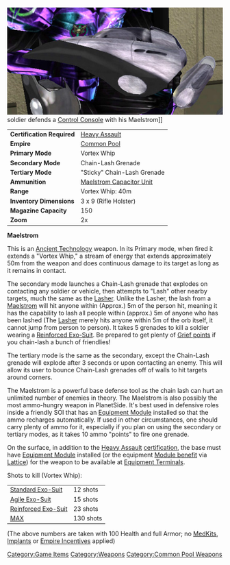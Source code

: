 ![](images/Maelstrom.jpg "fig:Maelstrom.jpg") soldier defends a [Control
Console](../locations/Control_Console.md) with his Maelstrom\]\]

|                            |                                                         |
| -------------------------- | ------------------------------------------------------- |
| **Certification Required** | [Heavy Assault](../certifications/Heavy_Assault.md)                       |
| **Empire**                 | [Common Pool](../terminology/Common_Pool.md)                           |
| **Primary Mode**           | Vortex Whip                                             |
| **Secondary Mode**         | Chain-Lash Grenade                                      |
| **Tertiary Mode**          | "Sticky" Chain-Lash Grenade                             |
| **Ammunition**             | [Maelstrom Capacitor Unit](items/Maelstrom_Capacitor_Unit.md) |
| **Range**                  | Vortex Whip: 40m                                        |
| **Inventory Dimensions**   | 3 x 9 (Rifle Holster)                                   |
| **Magazine Capacity**      | 150                                                     |
| **Zoom**                   | 2x                                                      |

**Maelstrom**

This is an [Ancient Technology](../terminology/Ancient_Technology.md) weapon.
In its Primary mode, when fired it extends a "Vortex Whip," a stream of
energy that extends approximately 50m from the weapon and does
continuous damage to its target as long as it remains in contact.

The secondary mode launches a Chain-Lash grenade that explodes on
contacting any soldier or vehicle, then attempts to "Lash" other nearby
targets, much the same as the [Lasher](Lasher.md). Unlike the
Lasher, the lash from a [Maelstrom](Maelstrom.md) will hit
anyone within (Approx.) 5m of the person hit, meaning it has the
capability to lash all people within (approx.) 5m of anyone who has been
lashed (The [Lasher](Lasher.md) merely hits anyone within 5m of
the orb itself, it cannot jump from person to person). It takes 5
grenades to kill a soldier wearing a [Reinforced
Exo-Suit](../armor/Reinforced_Exo-Suit.md). Be prepared to get plenty of
[Grief points](../terminology/Grief_points.md) if you chain-lash a bunch of
friendlies!

The tertiary mode is the same as the secondary, except the Chain-Lash
grenade will explode after 3 seconds or upon contacting an enemy. This
will allow its user to bounce Chain-Lash grenades off of walls to hit
targets around corners.

The Maelstrom is a powerful base defense tool as the chain lash can hurt
an unlimited number of enemies in theory. The Maelstrom is also possibly
the most ammo-hungry weapon in PlanetSide. It's best used in defensive
roles inside a friendly SOI that has an [Equipment
Module](../items/Equipment_Module.md) installed so that the ammo
recharges automatically. If used in other circumstances, one should
carry plenty of ammo for it, especially if you plan on using the
secondary or tertiary modes, as it takes 10 ammo "points" to fire one
grenade.

On the surface, in addition to the [Heavy
Assault](../certifications/Heavy_Assault.md)
[certification](../certifications/Certifications.md), the base must have
[Equipment Module](../items/Equipment_Module.md) installed (or the
equipment [Module benefit](../etc/Module_benefit.md) via
[Lattice](../terminology/Lattice.md)) for the weapon to be available at
[Equipment Terminals](../items/Equipment_Terminal.md).

Shots to kill (Vortex Whip):

|                                               |           |
| --------------------------------------------- | --------- |
| [Standard Exo-Suit](../armor/Standard_Exo-Suit.md)     | 12 shots  |
| [Agile Exo-Suit](../armor/Agile_Exo-Suit.md)           | 15 shots  |
| [Reinforced Exo-Suit](../armor/Reinforced_Exo-Suit.md) | 23 shots  |
| [MAX](../items/Mechanized_Assault_Exo-Suit.md)         | 130 shots |

(The above numbers are taken with 100 Health and full Armor; no
[MedKits](../items/MedKit.md), [Implants](../implants/Implants.md) or [Empire
Incentives](../etc/Empire_Incentives.md) applied)

[Category:Game Items](Category:Game_Items.md)
[Category:Weapons](Category:Weapons.md) [Category:Common Pool
Weapons](Category:Common_Pool_Weapons.md)
